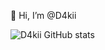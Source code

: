 👋 Hi, I’m @D4kii

![D4kii GitHub stats](https://github-readme-stats.vercel.app/api?username=D4kii&show_icons=true&theme=radical)
